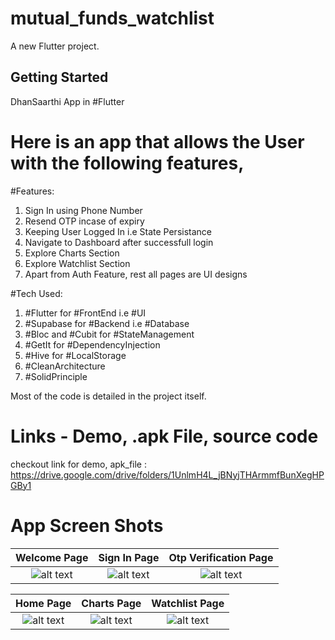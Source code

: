 # mutual_funds_watchlist

A new Flutter project.

## Getting Started

DhanSaarthi App in #Flutter

# Here is an app that allows the User with the following features,

#Features:
1. Sign In using Phone Number
2. Resend OTP incase of expiry
3. Keeping User Logged In i.e State Persistance
4. Navigate to Dashboard after successfull login
5. Explore Charts Section
6. Explore Watchlist Section
7. Apart from Auth Feature, rest all pages are UI designs

#Tech Used:
1. #Flutter for #FrontEnd i.e #UI
2. #Supabase for #Backend i.e #Database
3. #Bloc and #Cubit for #StateManagement
4. #GetIt for #DependencyInjection
5. #Hive for #LocalStorage
6. #CleanArchitecture
7. #SolidPrinciple

Most of the code is detailed in the project itself.

# Links - Demo, .apk File, source code

checkout link for demo, apk_file :  https://drive.google.com/drive/folders/1UnlmH4L_jBNyjTHArmmfBunXegHPGBy1


# App Screen Shots

Welcome Page                                    |Sign In Page                                     |Otp Verification Page     
:-------------------------:                     |:-------------------------:                      |:-------------------------: 
![alt text](<screenshots/1 auth_welcome.jpg>)   |![alt text](<screenshots/2 auth_signin.png>)     |![alt text](<screenshots/3 auth_otp.png>) 



Home Page                                       |Charts Page                                      |Watchlist Page
:-------------------------:                     |:-------------------------:                      |:-------------------------:
![alt text](<screenshots/4 home.png>)           |![alt text](<screenshots/5 charts.png>)          |![alt text](<screenshots/6 watchlist.png>) 

